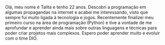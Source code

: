   Olá, meu nome é Talita e tenho 22 anos. Descobri a programação em algumas propagandas na internet
e acabei me interessando, visto que sempre fui muito ligada à tecnologia e jogos.
  Recentemente finalizei meu primeiro curso na àrea de programação (Python) e tive a vontade de me aprofundar
e aprender ainda mais sobre outras linguagens e técnicas para poder criar projetos mais complexos.
Espero poder aprender muito e evoluir com o time DIO.
